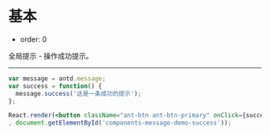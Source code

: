 # 基本

- order: 0

全局提示 - 操作成功提示。

---

````jsx
var message = antd.message;
var success = function() {
  message.success('这是一条成功的提示');
};

React.render(<button className="ant-btn ant-btn-primary" onClick={success}>显示成功提示</button>
, document.getElementById('components-message-demo-success'));
````

